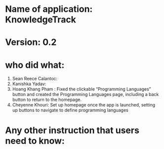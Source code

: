 # Name of application: KnowledgeTrack
# Version: 0.2

# who did what:
1. Sean Reece Calantoc: 
2. Kanishka Yadav: 
3. Hoang Khang Pham : Fixed the clickable “Programming Languages” button and created the Programming Languages page, including a back button to return to the homepage.
3. Cheyenne Khouri: Set up homepage once the app is launched, setting up buttons to navigate to define programming languages


# Any other instruction that users need to know:



